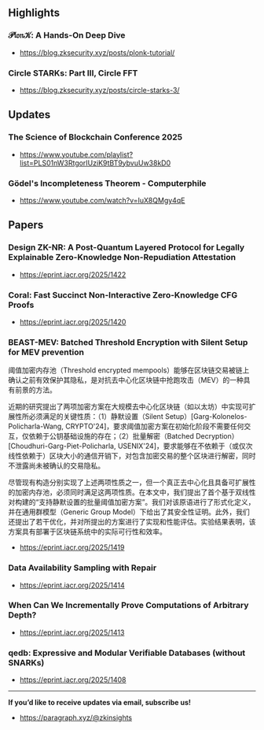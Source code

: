 ## Highlights
### 𝒫𝔩𝔬𝔫𝒦: A Hands-On Deep Dive
- <https://blog.zksecurity.xyz/posts/plonk-tutorial/>
### Circle STARKs: Part III, Circle FFT
- <https://blog.zksecurity.xyz/posts/circle-starks-3/>

## Updates
### The Science of Blockchain Conference 2025
- <https://www.youtube.com/playlist?list=PLS01nW3RtgorIUziK9tBT9ybvuUw38kD0>
### Gödel's Incompleteness Theorem - Computerphile
- <https://www.youtube.com/watch?v=IuX8QMgy4qE>

## Papers

### Design ZK-NR: A Post-Quantum Layered Protocol for Legally Explainable Zero-Knowledge Non-Repudiation Attestation 
- <https://eprint.iacr.org/2025/1422>

### Coral: Fast Succinct Non-Interactive Zero-Knowledge CFG Proofs 
- <https://eprint.iacr.org/2025/1420>

### BEAST-MEV: Batched Threshold Encryption with Silent Setup for MEV prevention
阈值加密内存池（Threshold encrypted mempools）能够在区块链交易被链上确认之前有效保护其隐私，是对抗去中心化区块链中抢跑攻击（MEV）的一种具有前景的方法。

近期的研究提出了两项加密方案在大规模去中心化区块链（如以太坊）中实现可扩展性所必须满足的关键性质：（1）静默设置（Silent Setup）[Garg-Kolonelos-Policharla-Wang, CRYPTO'24]，要求阈值加密方案在初始化阶段不需要任何交互，仅依赖于公钥基础设施的存在；（2）批量解密（Batched Decryption）[Choudhuri-Garg-Piet-Policharla, USENIX'24]，要求能够在不依赖于（或仅次线性依赖于）区块大小的通信开销下，对包含加密交易的整个区块进行解密，同时不泄露尚未被确认的交易隐私。

尽管现有构造分别实现了上述两项性质之一，但一个真正去中心化且具备可扩展性的加密内存池，必须同时满足这两项性质。在本文中，我们提出了首个基于双线性对构建的“支持静默设置的批量阈值加密方案”。我们对该原语进行了形式化定义，并在通用群模型（Generic Group Model）下给出了其安全性证明。此外，我们还提出了若干优化，并对所提出的方案进行了实现和性能评估。实验结果表明，该方案具有部署于区块链系统中的实际可行性和效率。
- <https://eprint.iacr.org/2025/1419>

### Data Availability Sampling with Repair
- <https://eprint.iacr.org/2025/1414>

### When Can We Incrementally Prove Computations of Arbitrary Depth?
- <https://eprint.iacr.org/2025/1413>

### qedb: Expressive and Modular Verifiable Databases (without SNARKs)
- <https://eprint.iacr.org/2025/1408>

---
**If you’d like to receive updates via email, subscribe us!**

- <https://paragraph.xyz/@zkinsights>

